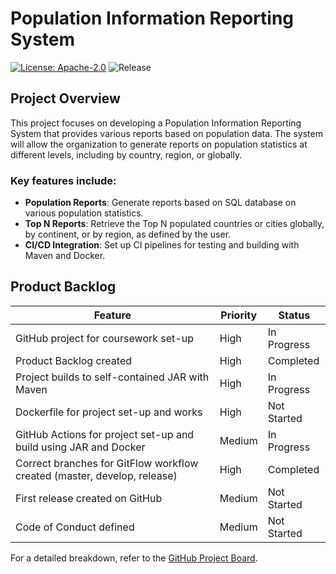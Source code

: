# Population Information Reporting System

[![License: Apache-2.0](https://img.shields.io/badge/license-Apache--2.0-brightgreen)](https://opensource.org/licenses/Apache-2.0)
![Release](https://img.shields.io/badge/release-no%20releases%20found-red)

## Project Overview

This project focuses on developing a Population Information Reporting System that provides various reports based on population data. The system will allow the organization to generate reports on population statistics at different levels, including by country, region, or globally.

### Key features include:
- **Population Reports**: Generate reports based on SQL database on various population statistics.
- **Top N Reports**: Retrieve the Top N populated countries or cities globally, by continent, or by region, as defined by the user.
- **CI/CD Integration**: Set up CI pipelines for testing and building with Maven and Docker.

## Product Backlog

| Feature                                                   | Priority   | Status        |
|-----------------------------------------------------------|------------|---------------|
| GitHub project for coursework set-up                      | High       | In Progress   |
| Product Backlog created                                   | High       | Completed     |
| Project builds to self-contained JAR with Maven           | High       | In Progress   |
| Dockerfile for project set-up and works                   | High       | Not Started   |
| GitHub Actions for project set-up and build using JAR and Docker | Medium    | In Progress   |
| Correct branches for GitFlow workflow created (master, develop, release) | High | Completed   |
| First release created on GitHub                           | Medium     | Not Started   |
| Code of Conduct defined                                   | Medium     | Not Started   |

For a detailed breakdown, refer to the [GitHub Project Board](#).
